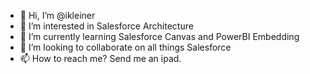 - 👋 Hi, I’m @ikleiner
- 👀 I’m interested in Salesforce Architecture
- 🌱 I’m currently learning Salesforce Canvas and PowerBI Embedding
- 💞️ I’m looking to collaborate on all things Salesforce
- 📫 How to reach me? Send me an ipad.

<!---
ikleiner/ikleiner is a ✨ special ✨ repository because its `README.md` (this file) appears on your GitHub profile.
You can click the Preview link to take a look at your changes.
--->
